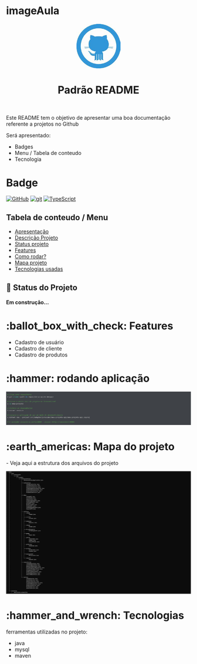 # imageAula

<p width="100%" align="center">
  <img src="/image/gitlogo.jpg" width="120dp"></img>  
</p>

<h1 align="center" id="descricaoProjeto">Padrão README</h1>
<br>
<p>Este README tem o objetivo de apresentar uma boa documentação referente a projetos no Github</p>

Será apresentado:
<p id="itens"></p>
<ul>
  <li>Badges</li>
  <li>Menu / Tabela de conteudo</li>
  <li>Tecnologia</li>
</ul>

<h1>Badge</h1>

[![GitHub](https://img.shields.io/badge/--181717?logo=github&logoColor=ffffff)](https://github.com/)
[![git](https://img.shields.io/badge/--F05032?logo=git&logoColor=ffffff)](http://git-scm.com/)
[![TypeScript](https://img.shields.io/badge/--3178C6?logo=typescript&logoColor=ffffff)](https://www.typescriptlang.org/)

## Tabela de conteudo / Menu
<ul>
  <li><a href="#itens">Apresentação</a></li>
  <li><a href="#descricaoProjeto">Descrição Projeto</a></li>
  <li><a href="#status">Status projeto</a></li>
  <li><a href="#features">Features</a></li>
  <li><a href="#rodandoApp">Como rodar?</a></li>
  <li><a href="#mapaProjeto">Mapa projeto</a></li>
  <li><a href="#tecnologias">Tecnologias usadas</a></li>
</ul>

## 🚀 Status do Projeto
<h4 id="status">Em construção...</h4>

<div id="features"></div>
<h1>:ballot_box_with_check: Features</h1>

<ul>
  <li>Cadastro de usuário</li>
  <li>Cadastro de cliente</li>
  <li>Cadastro de produtos</li>
</ul>

<div id="rodandoApp"></div>
<h1>:hammer: rodando aplicação </h1>
<img src="/image/image.png"></img>  

<div id="mapaProjeto"></div>
<h1>:earth_americas: Mapa do projeto</h1>
- Veja aqui a estrutura dos arquivos do projeto
  
<img src="/image/tree.png"></img>  

<div id="tecnologias"></div>
<h1>:hammer_and_wrench: Tecnologias</h1>
ferramentas utilizadas no projeto:
<ul>
  <li>java</li>
  <li>mysql</li>
  <li>maven </li>
</ul>




